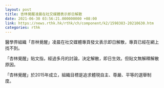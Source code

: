 ```yaml
---
layout: post
title: 杏林覺醒凌晨在社交媒體表示即日解散
date: 2021-06-30 03:56:21.000000000 +08:00
link: https://news.rthk.hk/rthk/ch/component/k2/1598383-20210630.htm
categories: rthk
---
```


醫學界組織「杏林覺醒」凌晨在社交媒體專頁發文表示即日解散，專頁已經在網上找不到。

「杏林覺醒」貼文指，經過多月的討論，決定解散，即日生效。但貼文無解釋解散原因。

「杏林覺醒」於2015年成立，組織目標是追求體現自主、尊嚴、平等的選舉制度。
